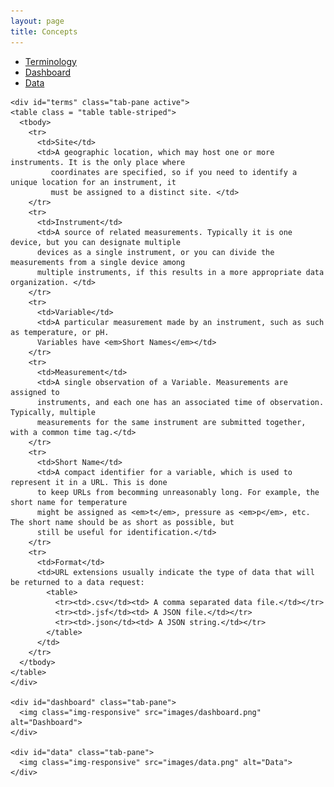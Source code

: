 ```yaml
---
layout: page
title: Concepts
---
```


<div class="container">
  <ul class="nav nav-pills">
    <li><a data-toggle="tab" href="#terms">Terminology</a></li>
    <li><a data-toggle="tab" href="#dashboard">Dashboard</a></li>
    <li><a data-toggle="tab" href="#data">Data</a></li>
  </ul>

  <div class="tab-content">
  
    <div id="terms" class="tab-pane active">
    <table class = "table table-striped">
      <tbody>
        <tr>
          <td>Site</td>
          <td>A geographic location, which may host one or more instruments. It is the only place where 
             coordinates are specified, so if you need to identify a unique location for an instrument, it
             must be assigned to a distinct site. </td>
        </tr>
        <tr>
          <td>Instrument</td>
          <td>A source of related measurements. Typically it is one device, but you can designate multiple
          devices as a single instrument, or you can divide the measurements from a single device among
          multiple instruments, if this results in a more appropriate data organization. </td>
        </tr>
        <tr>
          <td>Variable</td>
          <td>A particular measurement made by an instrument, such as such as temperature, or pH.
          Variables have <em>Short Names</em></td>
        </tr>
        <tr>
          <td>Measurement</td>
          <td>A single observation of a Variable. Measurements are assigned to 
          instruments, and each one has an associated time of observation. Typically, multiple
          measurements for the same instrument are submitted together, with a common time tag.</td>
        </tr>
        <tr>
          <td>Short Name</td>
          <td>A compact identifier for a variable, which is used to represent it in a URL. This is done
          to keep URLs from becomming unreasonably long. For example, the short name for temperature
          might be assigned as <em>t</em>, pressure as <em>p</em>, etc. The short name should be as short as possible, but
          still be useful for identification.</td>
        </tr>
        <tr>
          <td>Format</td>
          <td>URL extensions usually indicate the type of data that will be returned to a data request:
            <table>
              <tr><td>.csv</td><td> A comma separated data file.</td></tr>
              <tr><td>.jsf</td><td> A JSON file.</td></tr>
              <tr><td>.json</td><td> A JSON string.</td></tr>
            </table>
          </td>
        </tr>
      </tbody>
    </table>
    </div>
    
    <div id="dashboard" class="tab-pane">
      <img class="img-responsive" src="images/dashboard.png" alt="Dashboard">
    </div>
    
    <div id="data" class="tab-pane">
      <img class="img-responsive" src="images/data.png" alt="Data">
    </div>
  </div>
</div>
